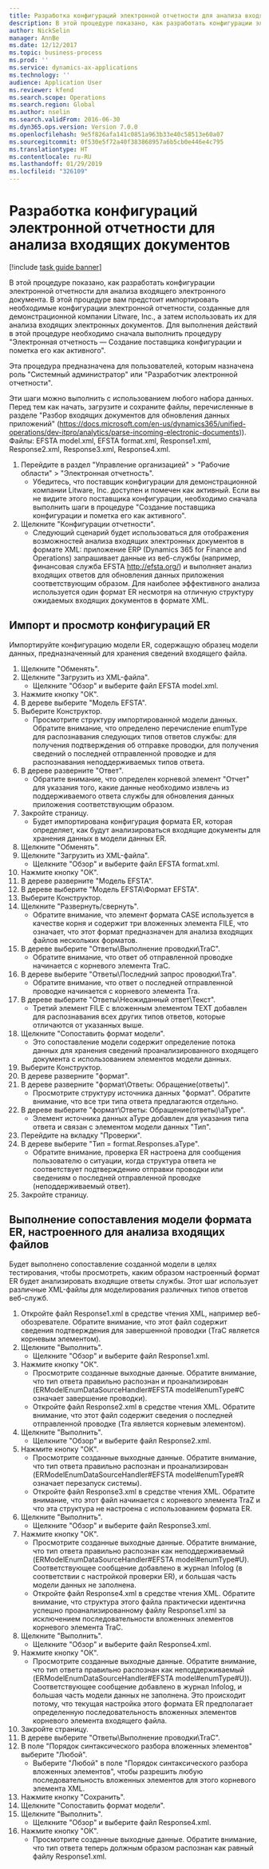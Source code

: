 ```yaml
---
title: Разработка конфигураций электронной отчетности для анализа входящих документов
description: В этой процедуре показано, как разработать конфигурации электронной отчетности для анализа входящего электронного документа.
author: NickSelin
manager: AnnBe
ms.date: 12/12/2017
ms.topic: business-process
ms.prod: ''
ms.service: dynamics-ax-applications
ms.technology: ''
audience: Application User
ms.reviewer: kfend
ms.search.scope: Operations
ms.search.region: Global
ms.author: nselin
ms.search.validFrom: 2016-06-30
ms.dyn365.ops.version: Version 7.0.0
ms.openlocfilehash: 9e5f826afa141c0851a963b33e40c58513e60a07
ms.sourcegitcommit: 0f530e5f72a40f383868957a6b5cb0e446e4c795
ms.translationtype: HT
ms.contentlocale: ru-RU
ms.lasthandoff: 01/29/2019
ms.locfileid: "326109"
---
```

# <a name="design-er-configurations-to-parse-incoming-documents"></a>Разработка конфигураций электронной отчетности для анализа входящих документов

[!include [task guide banner](../../includes/task-guide-banner.md)]

В этой процедуре показано, как разработать конфигурации электронной отчетности для анализа входящего электронного документа. В этой процедуре вам предстоит импортировать необходимые конфигурации электронной отчетности, созданные для демонстрационной компании Litware, Inc., а затем использовать их для анализа входящих электронных документов. Для выполнения действий в этой процедуре необходимо сначала выполнить процедуру "Электронная отчетность — Создание поставщика конфигурации и пометка его как активного".

Эта процедура предназначена для пользователей, которым назначена роль "Системный администратор" или "Разработчик электронной отчетности". 

Эти шаги можно выполнить с использованием любого набора данных. Перед тем как начать, загрузите и сохраните файлы, перечисленные в разделе "Разбор входящих документов для обновления данных приложений" (https://docs.microsoft.com/en-us/dynamics365/unified-operations/dev-itpro/analytics/parse-incoming-electronic-documents)). Файлы: EFSTA model.xml, EFSTA format.xml, Response1.xml, Response2.xml, Response3.xml, Response4.xml.

1. Перейдите в раздел "Управление организацией" > "Рабочие области" > "Электронная отчетность".
    * Убедитесь, что поставщик конфигурации для демонстрационной компании Litware, Inc. доступен и помечен как активный. Если вы не видите этого поставщика конфигурации, необходимо сначала выполнить шаги в процедуре "Создание поставщика конфигурации и пометка его как активного".  
2. Щелкните "Конфигурации отчетности".
    * Следующий сценарий будет использоваться для отображения возможностей анализа входящих электронных документов в формате XML: приложение ERP (Dynamics 365 for Finance and Operations) запрашивает данные из веб-службы (например, финансовая служба EFSTA http://efsta.org/) и выполняет анализ входящих ответов для обновления данных приложения соответствующим образом. Для наиболее эффективного анализа используется один формат ER несмотря на отличную структуру ожидаемых входящих документов в формате XML.   

## <a name="import-and-review-er-configurations"></a>Импорт и просмотр конфигураций ER
Импортируйте конфигурацию модели ER, содержащую образец модели данных, предназначенный для хранения сведений входящего файла.  
1. Щелкните "Обменять".
2. Щелкните "Загрузить из XML-файла".
    * Щелкните "Обзор" и выберите файл EFSTA model.xml.  
3. Нажмите кнопку "OК".
4. В дереве выберите "Модель EFSTA".
5. Выберите Конструктор.
    * Просмотрите структуру импортированной модели данных. Обратите внимание, что определено перечисление enumType для распознавания следующих типов ответов службы: для получения подтверждения об отправке проводки, для получения сведений о последней отправленной проводке и для распознавания неподдерживаемых типов ответа.   
6. В дереве разверните "Ответ".
    * Обратите внимание, что определен корневой элемент "Отчет" для указания того, какие данные необходимо извлечь из поддерживаемого ответа службы для обновления данных приложения соответствующим образом.   
7. Закройте страницу.
    * Будет импортирована конфигурация формата ER, которая определяет, как будут анализироваться входящие документы для хранения данных в модели данных ER.   
8. Щелкните "Обменять".
9. Щелкните "Загрузить из XML-файла".
    * Щелкните "Обзор" и выберите файл EFSTA format.xml.  
10. Нажмите кнопку "OК".
11. В дереве разверните "Модель EFSTA".
12. В дереве выберите "Модель EFSTA\Формат EFSTA".
13. Выберите Конструктор.
14. Щелкните "Развернуть/свернуть".
    * Обратите внимание, что элемент формата CASE используется в качестве корня и содержит три вложенных элемента FILE, что означает, что этот формат предназначен для анализа входящих файлов нескольких форматов.  
15. В дереве выберите "Ответы\Выполнение проводки\TraC".
    * Обратите внимание, что ответ об отправленной проводке начинается с корневого элемента TraC.   
16. В дереве выберите "Ответы\Последний запрос проводки\Tra".
    * Обратите внимание, что ответ о последней отправленной проводке начинается с корневого элемента Tra.   
17. В дереве выберите "Ответы\Неожиданный ответ\Текст".
    * Третий элемент FILE с вложенным элементом TEXT добавлен для распознавания всех других типов ответов, которые отличаются от указанных выше.   
18. Щелкните "Сопоставить формат модели".
    * Это сопоставление модели содержит определение потока данных для хранения сведений проанализированного входящего документа с использованием элементов модели данных.  
19. Выберите Конструктор.
20. В дереве разверните "формат".
21. В дереве разверните "формат\Ответы: Обращение(ответы)".
    * Просмотрите структуру источника данных "формат". Обратите внимание, что все три типа ответа предлагаются отдельно.   
22. В дереве выберите "формат\Ответы: Обращение(ответы)\aType".
    * Элемент источника данных aType добавлен для указания типа ответа и связан с элементом модели данных "Тип".  
23. Перейдите на вкладку "Проверки".
24. В дереве выберите "Тип = format.Responses.aType".
    * Обратите внимание, проверка ER настроена для сообщения пользователю о ситуации, когда структура ответа не соответствует подтверждению отправки проводки или сведениям о последней отправленной проводке (неподдерживаемый ответ).   
25. Закройте страницу.

## <a name="run-model-mapping-of-er-format-configured-for-parsing-incoming-files"></a>Выполнение сопоставления модели формата ER, настроенного для анализа входящих файлов
Будет выполнено сопоставление созданной модели в целях тестирования, чтобы просмотреть, каким образом настроенный формат ER будет анализировать входящие ответы службы. Этот шаг использует различные XML-файлы для моделирования различных типов ответов веб-служб.   
1. Откройте файл Response1.xml в средстве чтения XML, например веб-обозревателе. Обратите внимание, что этот файл содержит сведения подтверждения для завершенной проводки (TraC является корневым элементом).   
2. Щелкните "Выполнить".
    * Щелкните "Обзор" и выберите файл Response1.xml.  
3. Нажмите кнопку "OК".
    * Просмотрите созданные выходные данные. Обратите внимание, что тип ответа правильно распознан и проанализирован (ERModelEnumDataSourceHandler#EFSTA model#enumType#C означает завершение проводки).   
    * Откройте файл Response2.xml в средстве чтения XML. Обратите внимание, что этот файл содержит сведения о последней отправленной проводке (Tra является корневым элементом).   
4. Щелкните "Выполнить".
    * Щелкните "Обзор" и выберите файл Response2.xml.  
5. Нажмите кнопку "OК".
    * Просмотрите созданные выходные данные. Обратите внимание, что тип ответа правильно распознан и проанализирован (ERModelEnumDataSourceHandler#EFSTA model#enumType#R означает перезапуск системы).   
    * Откройте файл Response3.xml в средстве чтения XML. Обратите внимание, что этот файл начинается с корневого элемента TraZ и что эта структура не настроена с использованием формата ER.   
6. Щелкните "Выполнить".
    * Щелкните "Обзор" и выберите файл Response3.xml.  
7. Нажмите кнопку "OК".
    * Просмотрите созданные выходные данные. Обратите внимание, что тип ответа правильно распознан как неподдерживаемый (ERModelEnumDataSourceHandler#EFSTA model#enumType#U). Соответствующее сообщение добавлено в журнал Infolog (в соответствии с настройкой проверки ER), и большая часть модели данных не заполнена.   
    * Откройте файл Response4.xml в средстве чтения XML. Обратите внимание, что структура этого файла практически идентична успешно проанализированному файлу Response1.xml за исключением последовательности вложенных элементов корневого элемента TraC.   
8. Щелкните "Выполнить".
    * Щелкните "Обзор" и выберите файл Response4.xml.  
9. Нажмите кнопку "OК".
    * Просмотрите созданные выходные данные. Обратите внимание, что тип ответа правильно распознан как неподдерживаемый (ERModelEnumDataSourceHandler#EFSTA model#enumType#U)). Соответствующее сообщение добавлено в журнал Infolog, и большая часть модели данных не заполнена. Это происходит потому, что текущая настройка этого формата ER предполагает определенную последовательность вложенных элементов корневого элемента входящего файла.   
10. Закройте страницу.
11. В дереве выберите "Ответы\Выполнение проводки\TraC".
12. В поле "Порядок синтаксического разбора вложенных элементов" выберите "Любой".
    * Выберите "Любой" в поле "Порядок синтаксического разбора вложенных элементов", чтобы разрешить любую последовательность вложенных элементов для этого корневого элемента XML.  
13. Нажмите кнопку "Сохранить".
14. Щелкните "Сопоставить формат модели".
15. Щелкните "Выполнить".
    * Щелкните "Обзор" и выберите файл Response4.xml.  
16. Нажмите кнопку "OК".
    * Просмотрите созданные выходные данные. Обратите внимание, что тип ответа теперь должным образом распознан как равный файлу Response1.xml.  

